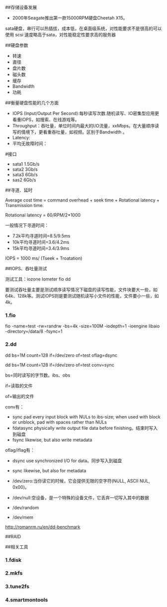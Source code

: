 ##存储设备发展

* 2000年Seagate推出第一款15000RPM硬盘Cheetah X15。

sata硬盘，串行可以热插拔，成本低，在桌面级系统，对性能要求不是很高的可以使用
scsi 速度略高于sata，对性能稳定性要求高的服务器

##硬盘参数

* 转速
* 直径
* 盘片数
* 磁头数
* 缓存
* Bandwidth  
* 功耗

##衡量硬盘性能的几个方面

* IOPS (Input/Output Per Second):每秒读写次数.随机读写、IO密集型应用更看重IOPS，如搜索、在线游戏等。
* Throughput：吞吐量，单位时间内最大的I/O流量，xxMbps。在大量顺序读写的情境下，更看重吞吐量，如视频。区别于Bandwidth 。
* Latency:
* 平均无故障时间：

#接口

* sata1  1.5Gb/s
* sata2  3Gb/s
* sata3  6Gb/s
* sas2   6Gb/s

##寻道、延时

Average cost time = command overhead + seek time + Rotational latency + Transmission time.

Rotational latency = 60/RPM/2*1000

一般情况下寻道时间：

* 7.2k平均寻道时间=8.5/9.5ms
* 10k平均寻道时间=3.6/4.2ms
* 15k平均寻道时间=3.4/3.9ms

IOPS = 1000 ms/ (Tseek + Troatation)

##IOPS、吞吐量测试

测试工具：iozone Iometer fio dd

要测试吞吐量主要是测试顺序读写情况下磁盘的读写性能，文件块要大一些，如64k、128k等。测试IOPS则是要测试随机读写小文件的性能，文件要小一些，如4k。

### 1.fio 

fio -name=test -rw=randrw -bs=4k -size=100M -iodepth=1 -ioengine libaio -directory=/data/8 -fsync=1

### 2.dd

dd bs=1M count=128 if=/dev/zero of=test oflag=dsync

dd bs=1M count=128 if=/dev/zero of=test conv=sync 

bs=同时读写的字节数。ibs、obs

if=读取的文件

of=输出的文件

conv有：
* sync   pad every input block with NULs to ibs-size; when used with block or unblock, pad with spaces rather than NULs
* fdatasync physically write output file data before finishing。结束时写入到磁盘
* fsync  likewise, but also write metadata



oflag/iflag有：
* dsync  use synchronized I/O for data。同步写入到磁盘
* sync   likewise, but also for metadata


* /dev/zero:当你读它的时候，它会提供无限的空字符(NULL, ASCII NUL, 0x00)。
* /dev/null:空设备，是一个特殊的设备文件，它丢弃一切写入其中的数据
* /dev/random
* /dev/mem

http://romanrm.ru/en/dd-benchmark

##RAID


##相关工具

### 1.fdisk

### 2.mkfs

### 3.tune2fs

### 4.smartmontools
